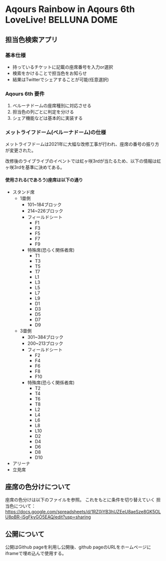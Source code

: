 # Aqours Rainbow in Aqours 6th LoveLive! BELLUNA DOME
## 担当色検索アプリ

### 基本仕様
- 持っているチケットに記載の座席番号を入力or選択
- 検索をかけることで担当色をお知らせ
- 結果はTwitterでシェアすることが可能(任意選択)

### Aqours 6th 要件
1. ベルーナドームの座席種別に対応させる
2. 担当色の列ごとに判定を分ける
3. シェア機能などは基本的に実装する

### メットライフドーム(ベルーナドーム)の仕様
メットライフドームは2021年に大幅な改修工事が行われ、座席の番号の振り方が変更された。

改修後のライブライブのイベントでは虹ヶ咲3rdが当たるため、以下の情報は虹ヶ咲3rdを基準に決めてある。

#### 使用される(であろう)座席は以下の通り
- スタンド席
  - 1塁側
    - 101~184ブロック
    - 214~226ブロック
    - フィールドシート
      - F1
      - F3
      - F5
      - F7
      - F9
    - 特殊席(恐らく関係者席)
      - T1
      - T3
      - T5
      - T7
      - L1
      - L3
      - L5
      - L7
      - L9
      - D1
      - D3
      - D5
      - D7
      - D9
  - 3塁側
    - 301~384ブロック
    - 200~213ブロック
    - フィールドシート
      - F2
      - F4
      - F6
      - F8
      - F10
    - 特殊席(恐らく関係者席)
      - T2
      - T4
      - T6
      - T8
      - L2
      - L4
      - L6
      - L8
      - L10
      - D2
      - D4
      - D6
      - D8
      - D10
- アリーナ
- 立見席

## 座席の色分けについて
座席の色分けは以下のファイルを参照。
これをもとに条件を切り替えていく
担当色について： https://docs.google.com/spreadsheets/d/1RZ0jYB3hUZEeU8aeSze8GK5OLU8pBR-iSgFkyGO5EAQ/edit?usp=sharing

## 公開について
公開はGithub pageを利用し公開後、github pageのURLをホームページにiframeで埋め込んで使用する。
